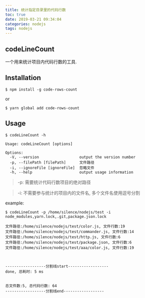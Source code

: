 ```yaml
---
title: 统计指定目录里的代码行数
toc: true
date: 2019-03-21 09:34:04
categories: nodejs
tags: nodejs
---
```


## codeLineCount


一个用来统计项目内代码行数的工具.

## Installation

```
$ npm install -g code-rows-count
```

or

```
$ yarn global add code-rows-count
```

## Usage

```
$ codeLineCount -h

Usage: codeLineCount [options]

Options:
  -V, --version                  output the version number
  -p, --filePath [filePath]      文件路径
  -i, --ignoreFile [ignoreFile]  忽略文件
  -h, --help                     output usage information
```

> -p: 需要统计代码行数项目的绝对路径

> -i: 不需要参与统计的项目内的文件名, 多个文件名使用逗号分割


example:

```
$ codeLineCount -p /home/silence/nodejs/test -i node_modules,yarn.lock,.git,package.json.lock

文件路径:/home/silence/nodejs/test/color.js, 文件行数:19
文件路径:/home/silence/nodejs/test/commander.js, 文件行数:14
文件路径:/home/silence/nodejs/test/http.js, 文件行数:6
文件路径:/home/silence/nodejs/test/package.json, 文件行数:6
文件路径:/home/silence/nodejs/test/aaa/color.js, 文件行数:19



------------------分割线start------------------
done, 总耗时: 5 ms


总文件数:5, 总代码行数: 64
------------------分割线end------------------
```

